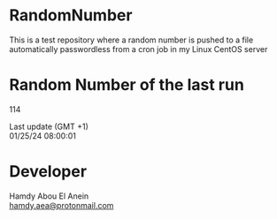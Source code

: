 # RandomNumber    
This is a test repository where a random number is pushed to a file automatically passwordless from a cron job in my Linux CentOS server    
# Random Number of the last run   
114
      
Last update (GMT +1)    
01/25/24 08:00:01
# Developer    
Hamdy Abou El Anein   
hamdy.aea@protonmail.com
